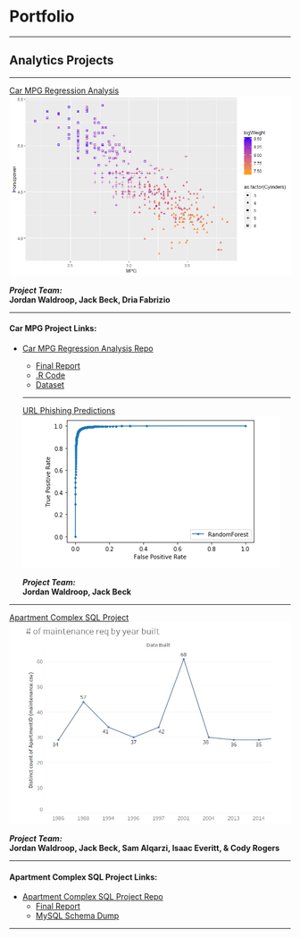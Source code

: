 # Portfolio

---

## Analytics Projects

---  

[Car MPG Regression Analysis](https://github.com/indyscout97/carMPGregregression.git/)
<img src="images/All_The_Logs_Scatter.png?raw=true"/>

*__Project Team:__*
<br/>
__Jordan Waldroop, Jack Beck, Dria Fabrizio__


---
#### Car MPG Project Links:

- [Car MPG Regression Analysis Repo](https://github.com/indyscout97/carMPGregregression.git/)
  - [Final Report](https://github.com/indyscout97/carMPGregregression/blob/main/MSBC%205030%20Final%20Report.pdf/)
  - [.R Code](https://github.com/indyscout97/carMPGregregression/blob/main/Final%20Project%20-%20Team%206.R)
  - [Dataset](http://archive.ics.uci.edu/ml/datasets/Auto+MPG)

  ---  

  [URL Phishing Predictions](https://github.com/jwaldroop/phishing-url-project.git)
  <img src="images/rocpic_phishing.png?raw=true"/>

  *__Project Team:__*
  <br/>
  __Jordan Waldroop, Jack Beck__


---

[Apartment Complex SQL Project](https://github.com/jwaldroop/apartment_complex_project.git)
<img src="images/rent_with_us_vis.jpg?raw=true"/>

*__Project Team:__*
<br/>
__Jordan Waldroop, Jack Beck, Sam Alqarzi, Isaac Everitt, & Cody Rogers__

---

#### Apartment Complex SQL Project Links:

- [Apartment Complex SQL Project Repo](https://github.com/jwaldroop/apartment_complex_project.git)
  - [Final Report](https://github.com/jwaldroop/apartment_complex_project/blob/main/FINAL%20Compiled%20Report.pdf)
  - [MySQL Schema Dump](https://github.com/jwaldroop/apartment_complex_project/blob/main/rentwithus_dump.sql)

---
